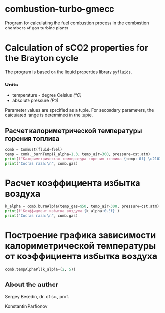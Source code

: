 # combustion-turbo-gmecc
Program for calculating the fuel combustion process in the combustion chambers of gas turbine plants

# Calculation of sCO2 properties for the Brayton cycle

The program is based on the liquid properties library `pyfluids`.

### Units
- temperature - degree Celsius _(°C)_;
- absolute pressure _(Pa)_

Parameter values ​​are specified as a tuple. For secondary parameters, the calculated range is determined in the tuple.

## Расчет калориметрической температуры горения топлива

```python
comb = Combust(fluid=fuel)
temp = comb._burnTemp(k_alpha=1.3, temp_air=300, pressure=cst.atm)
print(f"Калориметрическая температура горения топлива {temp:.0f} \u2103")
print("Состав газа:\n", comb.gas)
```

# Расчет коэффициента избытка воздуха
```python
k_alpha = comb.burnAlpha(temp_gas=950, temp_air=300, pressure=cst.atm)
print(f'Коэффициент избытка воздуха {k_alpha:0.3f}')
print("Состав газа:\n", comb.gas)
```

# Построение графика зависимости калориметрической температуры от коэффициента избытка воздуха
```python
comb.tempAlphaPl(k_alpha=(2, 5))
```

## About the author
Sergey Besedin,
dr. of sc., prof.

Konstantin Parfionov
